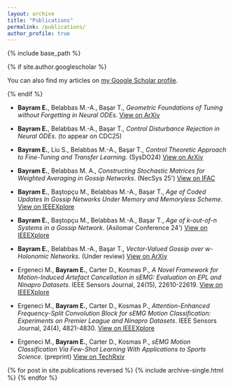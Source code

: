 ```yaml
---
layout: archive
title: "Publications"
permalink: /publications/
author_profile: true
---
```

{% include base_path %}


{% if site.author.googlescholar %}
  <div class="wordwrap">You can also find my articles on <a href="{{site.author.googlescholar}}">my Google Scholar profile</a>.</div>

{% endif %}

<!-- {% include base_path %} -->
* **Bayram E.**, Belabbas M.-A., Başar T., *Geometric Foundations of Tuning without Forgetting in Neural ODEs*. [View on ArXiv](https://arxiv.org/abs/2509.03474)

* **Bayram E.**, Belabbas M.-A., Başar T., *Control Disturbance Rejection in Neural ODEs*. (to appear on CDC25)

* **Bayram E.**, Liu S., Belabbas M.-A., Başar T., *Control Theoretic Approach to Fine-Tuning and Transfer Learning*. (SysDO24) [View on ArXiv](https://arxiv.org/abs/2404.11013)

* **Bayram E.**, Belabbas M. A., *Constructing Stochastic Matrices for Weighted Averaging in Gossip Networks*. (NecSys 25') [View on IFAC](https://www.sciencedirect.com/science/article/pii/S2405896325003957)

* **Bayram E.**, Baştopçu M., Belabbas M.-A., Başar T., *Age of Coded Updates In Gossip Networks Under Memory and Memoryless Scheme*. [View on IEEEXplore](https://ieeexplore.ieee.org/document/11106450)

* **Bayram E.**, Baştopçu M., Belabbas M.-A., Başar T., *Age of k-out-of-n Systems in a Gossip Network*. (Asilomar Conference 24') [View on IEEEXplore](https://ieeexplore.ieee.org/document/10942930)

* **Bayram E.**, Belabbas M.-A., Başar T., *Vector-Valued Gossip over $w$-Holonomic Networks*. (Under review) [View on ArXiv](https://arxiv.org/abs/2311.04455)

* Ergeneci M., **Bayram E.**, Carter D., Kosmas P., *A Novel Framework for Motion-Induced Artefact Cancellation in sEMG: Evaluation on EPL and Ninapro Datasets*. IEEE Sensors Journal, 24(15), 22610-22619. [View on IEEEXplore](https://ieeexplore.ieee.org/document/10542637)

* Ergeneci M., **Bayram E.**, Carter D., Kosmas P., *Attention-Enhanced Frequency-Split Convolution Block for sEMG Motion Classification: Experiments on Premier League and Ninapro Datasets*. IEEE Sensors Journal, 24(4), 4821-4830. [View on IEEEXplore](https://ieeexplore.ieee.org/abstract/document/10375923)

* Ergeneci M., **Bayram E.**, Carter D., Kosmas P., *sEMG Motion Classification Via Few-Shot Learning With Applications to Sports Science*. (preprint) [View on TechRxiv](https://www.techrxiv.org/articles/preprint/sEMG_Motion_Classification_Via_Few-Shot_Learning_With_Applications_To_Sports_Science/22577374)

 

{% for post in site.publications reversed %}
  {% include archive-single.html %}
{% endfor %}
